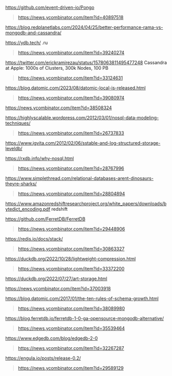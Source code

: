 https://github.com/event-driven-io/Pongo
> https://news.ycombinator.com/item?id=40897518

https://blog.redplanetlabs.com/2024/04/25/better-performance-rama-vs-mongodb-and-cassandra/

https://ydb.tech/ .ru
> https://news.ycombinator.com/item?id=39240274

https://twitter.com/erickramirezau/status/1578063811495477248 Cassandra at Apple: 1000s of Clusters, 300k Nodes, 100 PB
> https://news.ycombinator.com/item?id=33124631

https://blog.datomic.com/2023/08/datomic-local-is-released.html
> https://news.ycombinator.com/item?id=39080974

https://news.ycombinator.com/item?id=38508324

https://highlyscalable.wordpress.com/2012/03/01/nosql-data-modeling-techniques/
> https://news.ycombinator.com/item?id=26737833

https://www.igvita.com/2012/02/06/sstable-and-log-structured-storage-leveldb/

https://rxdb.info/why-nosql.html
> https://news.ycombinator.com/item?id=28767996

https://www.simplethread.com/relational-databases-arent-dinosaurs-theyre-sharks/
> https://news.ycombinator.com/item?id=28804894

https://www.amazonredshiftresearchproject.org/white_papers/downloads/bytedict_encoding.pdf redshift

https://github.com/FerretDB/FerretDB
> https://news.ycombinator.com/item?id=29448906

https://redis.io/docs/stack/
> https://news.ycombinator.com/item?id=30863327

https://duckdb.org/2022/10/28/lightweight-compression.html
> https://news.ycombinator.com/item?id=33372200

https://duckdb.org/2022/07/27/art-storage.html

https://news.ycombinator.com/item?id=37003918

https://blog.datomic.com/2017/01/the-ten-rules-of-schema-growth.html
> https://news.ycombinator.com/item?id=38089980

https://blog.ferretdb.io/ferretdb-1-0-ga-opensource-mongodb-alternative/
> https://news.ycombinator.com/item?id=35539464

https://www.edgedb.com/blog/edgedb-2-0
> https://news.ycombinator.com/item?id=32267287

https://engula.io/posts/release-0.2/
> https://news.ycombinator.com/item?id=29589129

